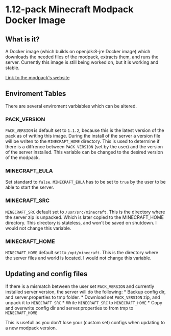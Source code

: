 # 1.12-pack Minecraft Modpack Docker Image
## What is it?
A Docker image (which builds on openjdk:8-jre Docker image) which downloads the needed files of the modpack, extracts them, and runs the server. Currently this image is still being worked on, but it is working and stable. 

[Link to the modpack's website](https://www.technicpack.net/modpack/the-1122-pack.1406454)

## Enviroment Tables
There are several enviroment varbiables which can be altered.

### PACK_VERSION
`PACK_VERSION` is default set to `1.1.2`, because this is the latest version of the pack as of writing this image. During the install of the server a version file will be writen to the `MINECRAFT_HOME` directory. This is used to determine if there is a diffrence between `PACK_VERSION` (set by the user) and the version of the server installed. This variable can be changed to the desired version of the modpack.

### MINECRAFT_EULA
Set standard to `false`. `MINECRAFT_EULA` has to be set to `true` by the user to be able to start the server.

### MINECRAFT_SRC
`MINECRAFT_SRC` default set to `/usr/src/minecraft`. This is the directory where the server zip is unpacked. Which is later copied to the MINECRAFT_HOME directory. This directory is stateless, and won't be saved on shutdown. I would not change this variable.

### MINECRAFT_HOME
`MINECRAFT_HOME` default set to `/opt/minecraft`. This is the directory where the server files and world is located. I would not change this variable.

## Updating and config files
If there is a mismatch between the user set `PACK_VERSION` and currently installed server version, the server will do the following:
	* Backup config dir, and server.properties to tmp folder.
	* Download set `PACK_VERSION` zip, and unpack it to `MINECRAFT_SRC`
	* Write `MINECRAFT_SRC` to `MINECRAFT_HOME`
	* Copy and overwrite config dir and server.properties to from tmp to `MINECRAFT_HOME`

This is usefull as you don't lose your (custom set) configs when updating to a new modpack version.